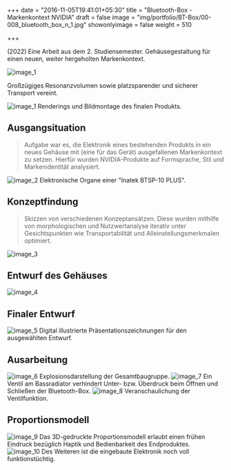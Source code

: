 +++
date = "2016-11-05T19:41:01+05:30"
title = "Bluetooth-Box - Markenkontext NVIDIA"
draft = false
image = "img/portfolio/BT-Box/00-008_bluetooth_box_n_1.jpg"
showonlyimage = false
weight = 510

+++

(2022) Eine Arbeit aus dem 2. Studiensemester. Gehäusegestaltung für einen neuen, weiter hergeholten Markenkontext.
<!--more-->
![image_1][1]

Großzügiges Resonanzvolumen sowie platzsparender und sicherer Transport vereint.

![image_1][2]
Renderings und Bildmontage des finalen Produkts.


## Ausgangsituation
> Aufgabe war es, die Elektronik eines bestehenden Produkts in ein neues Gehäuse mit (eine für das Gerät) ausgefallenen Markenkontext zu setzen. Hierfür wurden NVIDIA-Produkte auf Formsprache, Stil und Markenidentität analysiert.

![image_2][3]
Elektronische Organe einer "Inatek BTSP-10 PLUS".


## Konzeptfindung
>Skizzen von verschiedenen Konzeptansätzen. Diese wurden mithilfe von morphologischen und Nutzwertanalyse iterativ unter Gesichtspunkten wie Transportabilität und Alleinstellungsmerkmalen optimiert.

![image_3][4]


## Entwurf des Gehäuses

![image_4][5]

## Finaler Entwurf

![image_5][6]
Digital illustrierte Präsentationszeichnungen für den ausgewählten Entwurf.

## Ausarbeitung

![image_6][7]
Explosionsdarstellung der Gesamtbaugruppe.
![image_7][8]
Ein Ventil am Bassradiator verhindert Unter- bzw. Überdruck beim Öffnen und Schließen der Bluetooth-Box.
![image_8][9]
Veranschaulichung der Ventilfunktion.

## Proportionsmodell
![image_9][10]
Das 3D-gedruckte Proportionsmodell erlaubt einen frühen Eindruck bezüglich Haptik und Bedienbarkeit des Endproduktes.
![image_10][11]
Des Weiteren ist die eingebaute Elektronik noch voll funktionstüchtig.

[1]: /img/portfolio/BT-Box/00-008_bluetooth_box_n_2.gif
[2]: /img/portfolio/BT-Box/00-008_bluetooth_box_n_3.jpg
[3]: /img/portfolio/BT-Box/00-008_bluetooth_box_n_4.jpg
[4]: /img/portfolio/BT-Box/00-008_bluetooth_box_n_5.jpg
[5]: /img/portfolio/BT-Box/00-008_bluetooth_box_n_6.jpg
[6]: /img/portfolio/BT-Box/00-008_bluetooth_box_n_7.jpg
[7]: /img/portfolio/BT-Box/00-008_bluetooth_box_n_8.jpg
[8]: /img/portfolio/BT-Box/00-008_bluetooth_box_n_9.jpg
[9]: /img/portfolio/BT-Box/00-008_bluetooth_box_n_10.gif
[10]: /img/portfolio/BT-Box/00-008_bluetooth_box_n_11.jpg
[11]: /img/portfolio/BT-Box/00-008_bluetooth_box_n_12.jpg
